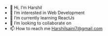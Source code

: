 - 👋 Hi, I’m Harshil
- 👀 I’m interested in Web Development
- 🌱 I’m currently learning ReactJs
- 💞️ I’m looking to collaborate on 
- 📫 How to reach me Harshilsaini7@gmail.com

<!---
harshil8902/harshil8902 is a ✨ special ✨ repository because its `README.md` (this file) appears on your GitHub profile.
You can click the Preview link to take a look at your changes.
--->
